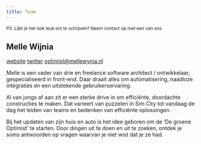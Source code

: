 ```yaml
---
title: Team
---
```


<small class="block">PS. Lijkt je het ook leuk om te schrijven?
Neem contact op met een van ons</small>

## Melle Wijnia

[website](https://mellewynia.nl) [twitter](https://twitter.com/mellewynia) optimist@mellewynia.nl

Melle is een vader van drie en freelance software architect / ontwikkelaar, gespecialiseerd in front-end. 
Daar draait alles om automatisering, naadloze integraties en een uitstekende gebruikerservaring.

Al van jongs af aan zit er een sterke drive in om efficiënte, doordachte constructies te maken. 
Dat varieert van puzzelen in Sim City tot vandaag de dag het leiden van teams en bedenken van efficiënte oplossingen.

Bij het updaten van zijn huis en auto is het idee geboren om de ‘De groene Optimist’ te starten.
Door dingen uit te doen en uit te zoeken, ontdek je soms antwoorden op vragen waarvan je niet wist dat je ze had.

<!-- 
Melle is een software architect, ontwikkelaar gespecialiseerd in front-end.
Op freelance basis ondersteunt hij teams bij allerlei ondernemingen met hun vernieuwingen aan websites, apps en andere flows.
Hij heeft een passie voor efficiënte integraties, automatisering, elegante code en een uitstekende gebruikerservaring.

In mijn leven probeer ik ook doordachte beslissingen te maken. Zodoende zit 
Als vader van drie jonge zonen, probeer ik bij het maken van beslissingen het milieuaspect ook mee af te wegen en dit blijkt niet zo eenvoudig.
Mijn bevindingen deel ik hier. -->
